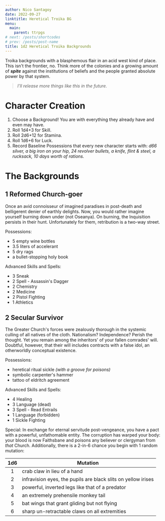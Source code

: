 ```yaml
---
author: Nico Santagoy
date: 2022-09-27
linktitle: Heretical Troika BG
menu:
  main:
    parent: ttrpgs
# next: /posts/shortcodes
# prev: /posts/post-name
title: 1d2 Heretical Troika Backgrounds
---
```


Troika backgrounds with a blasphemous flair in an acid west kind of place. This isn't the frontier, no. Think more of the colonies and a growing amount of ***spite*** against the institutions of beliefs and the people granted absolute power by that system.

> *I'll release more things like this in the future.*

# Character Creation

1. Choose a Background! You are with everything they already have and even may have.
2. Roll 1d4+3 for Skill.
3. Roll 2d6+12 for Stamina.
4. Roll 1d6+6 for Luck.
5. Record Baseline Possessions that every new character starts with: *d66 silver, a big iron on your hip, 24 revolver bullets, a knife, flint & steel, a rucksack, 10 days worth of rations.*

# The Backgrounds

## 1 Reformed Church-goer

Once an avid connoisseur of imagined paradises in post-death and belligerent denier of earthly delights. Now, you would rather imagine yourself burning down under (not Oseanya). On burning, the Inquisition persists in their hunt. Unfortunately for them, retribution is a two-way street.

Possessions:

- 5 empty wine bottles
- 3.5 liters of accelerant
- 5 dry rags
- a bullet-stopping holy book

Advanced Skills and Spells:

- 3 Sneak
- 2 Spell - Assassin's Dagger
- 2 Chemistry
- 2 Medicine
- 2 Pistol Fighting
- 1 Athletics

## 2 Secular Survivor

The Greater Church's forces were zealously thorough in the systemic culling of all natives of the cloth. Nationalism? Independence? Perish the thought. Yet you remain among the inheritors' of your fallen comrades' will. Doubtful, however, that their will includes contracts with a false idol, an otherworldly conceptual existence.

Possessions:

- heretical ritual sickle *(with a groove for poisons)*
- symbolic carpenter's hammer
- tattoo of eldritch agreement

Advanced Skills and Spells:

- 4 Healing
- 3 Language (dead)
- 3 Spell - Read Entrails
- 1 Language (forbidden)
- 1 Sickle Fighting

Special:
In exchange for eternal servitude post-vengeance, you have a pact with a powerful, unfathomable entity. The corruption has warped your body: your blood is now Faithsbane and poisons any believer or clergyman from *that* Church. Additionally, there is a 2-in-6 chance you begin with 1 random mutation:

| 1d6 | Mutation                                                      |
|:---:| ------------------------------------------------------------- |
|  1  | crab claw in lieu of a hand                                   |
|  2  | infravision eyes, the pupils are black slits on yellow irises |
|  3  | powerful, inverted legs like that of a predator               |
|  4  | an extremely prehensile monkey tail                           |
|  5  | bat wings that grant gliding but not flying                   |
|  6  | sharp un-retractable claws on all extremities                 |
